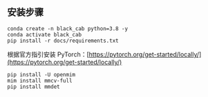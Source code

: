 ## 安装步骤

```shell
conda create -n black_cab python=3.8 -y
conda activate black_cab
pip install -r docs/requirements.txt
```

根据官方指引安装 PyTorch：[https://pytorch.org/get-started/locally/](https://pytorch.org/get-started/locally/)

```shell
pip install -U openmim
mim install mmcv-full
pip install mmdet
```
